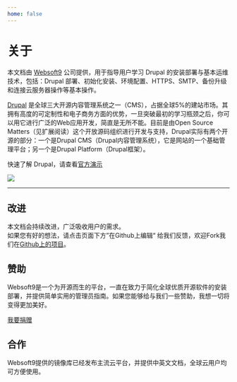 ```yaml
---
home: false
---
```


# 关于

本文档由 [Websoft9](https://www.websoft9.com/) 公司提供，用于指导用户学习 Drupal 的安装部署与基本运维技术，包括：Drupal 部署、初始化安装、环境配置、HTTPS、SMTP、备份升级和连接云服务器操作等基本操作。

[Drupal](https://joomla.org) 是全球三大开源内容管理系统之一（CMS），占据全球5%的建站市场。其拥有高度的可定制性和电子商务方面的优势，一旦突破最初的学习瓶颈之后，你可以用它进行广泛的Web应用开发，简直是无所不能。目前是由Open Source Matters（见扩展阅读）这个开放源码组织进行开发与支持，Drupal实际有两个开源的部分：一个是Drupal CMS（Drupal内容管理系统），它是网站的一个基础管理平台；另一个是Drupal Platform（Drupal框架）。

快速了解 Drupal，请查看[官方演示](https://launch.joomla.org)

![](https://libs.websoft9.com/Websoft9/DocsPicture/zh/joomla/joomla-gui-websoft9.jpg)

---

## 改进

本文档会持续改进，广泛吸收用户的需求。  
如果您有好的想法，请点击页面下方”在Github上编辑“ 给我们反馈，欢迎Fork我们在[Github上的项目](https://github.com/Websoft9/ansible-joomla)。

## 赞助

Websoft9是一个为开源而生的平台，一直在致力于简化全球优质开源软件的安装部署，并提供简单实用的管理员指南。如果您能够给与我们一些赞助，我想一切将变得更加美好。  

[我要捐赠](https://www.websoft9.com/aboutus/donate)

## 合作

Websoft9提供的镜像库已经发布主流云平台，并提供中英文文档，全球云用户均可方便使用。  